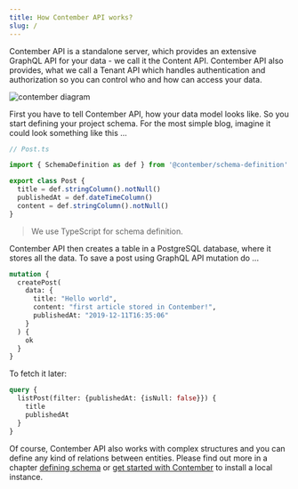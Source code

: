 ```yaml
---
title: How Contember API works?
slug: /
---
```


Contember API is a standalone server, which provides an extensive GraphQL API for your data - we call it the Content API. Contember API also provides, what we call a Tenant API which handles authentication and authorization so you can control who and how can access your data.

![contember diagram](/assets/contember-diagram.svg)

<!--
TODO:
MISSING SYSTEM API 
- imho irrelevant here
MISSING PROJECTS
PICTURE OF CONTEMBER API SERVER, POSTGRES DB AND MULTIPLE CLIENTS
THE CONTEMBER API SERVER SQUARE CONTAINS SUB-SQUARES = PROJECTS & TENANT API
PROJECTS SUB SQUARE CONTAINS BLOG SUBSQUARE
BLOG SUB SQUARE CONTAINS CONTENT API AND SYSTEM API
POSSIBLE INCLUDE WALL AS AUTHORIZATION LAYER``
-->

First you have to tell Contember API, how your data model looks like. So you start defining your project schema. For the most simple blog, imagine it could look something like this ...

```typescript
// Post.ts

import { SchemaDefinition as def } from '@contember/schema-definition'

export class Post {
  title = def.stringColumn().notNull()
  publishedAt = def.dateTimeColumn()
  content = def.stringColumn().notNull()
}
```  

> We use TypeScript for schema definition.

Contember API then creates a table in a PostgreSQL database, where it stores all the data. To save a post using GraphQL API mutation do ...
```graphql
mutation {
  createPost(
    data: {
      title: "Hello world", 
      content: "first article stored in Contember!", 
      publishedAt: "2019-12-11T16:35:06"
    }
  ) {
    ok
  }
}
``` 

<!--
MAYBE PICTURE OF CLIENT SENDING GRAPHQL QUERY TO CONTEMBER API AND CONTEMBER API SENDING SQL QUERY TO POSTGRES DB
SEE https://hasura.io/rstatic/dist/f7a4cfcf2813970ee1350efc9d748c79.gif
-->

To fetch it later:

```graphql
query {
  listPost(filter: {publishedAt: {isNull: false}}) {
    title
    publishedAt  
  }
}
```

Of course, Contember API also works with complex structures and you can define any kind of relations between entities. Please find out more in a chapter [defining schema](schema/model.md) or [get started with Contember](intro/getting-started.md) to install a local instance. 
